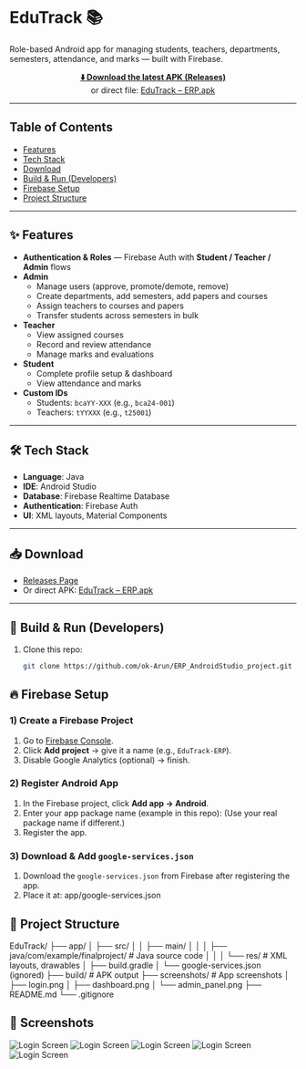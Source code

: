 # EduTrack 📚

Role-based Android app for managing students, teachers, departments, semesters, attendance, and marks — built with Firebase.

<p align="center">
  <a href="https://github.com/ok-Arun/ERP_AndroidStudio_project/releases">
    <b>⬇️ Download the latest APK (Releases)</b>
  </a>
  <br/>
  or direct file:
  <a href="https://raw.githubusercontent.com/ok-Arun/ERP_AndroidStudio_project/master/build/EduTrack-%20ERP.apk">EduTrack – ERP.apk</a>
</p>

---

## Table of Contents
- [Features](#-features)
- [Tech Stack](#-tech-stack)
- [Download](#-download)
- [Build & Run (Developers)](#-build--run-developers)
- [Firebase Setup](#-firebase-setup)
- [Project Structure](#-project-structure)


---

## ✨ Features
- **Authentication & Roles** — Firebase Auth with **Student / Teacher / Admin** flows
- **Admin**
  - Manage users (approve, promote/demote, remove)
  - Create departments, add semesters, add papers and courses
  - Assign teachers to courses and papers
  - Transfer students across semesters in bulk
- **Teacher**
  - View assigned courses
  - Record and review attendance
  - Manage marks and evaluations
- **Student**
  - Complete profile setup & dashboard
  - View attendance and marks
- **Custom IDs**
  - Students: `bcaYY-XXX` (e.g., `bca24-001`)
  - Teachers: `tYYXXX` (e.g., `t25001`)

---

## 🛠️ Tech Stack
- **Language**: Java  
- **IDE**: Android Studio  
- **Database**: Firebase Realtime Database  
- **Authentication**: Firebase Auth  
- **UI**: XML layouts, Material Components  

---

## 📥 Download
- [Releases Page](https://github.com/ok-Arun/ERP_AndroidStudio_project/releases)  
- Or direct APK: [EduTrack – ERP.apk](https://raw.githubusercontent.com/ok-Arun/ERP_AndroidStudio_project/master/releases/EduTrack-%20ERP.apk)  

---

## 🚀 Build & Run (Developers)
1. Clone this repo:  
   ```bash
   git clone https://github.com/ok-Arun/ERP_AndroidStudio_project.git

## 🔥 Firebase Setup
### 1) Create a Firebase Project
1. Go to [Firebase Console](https://console.firebase.google.com/).  
2. Click **Add project** → give it a name (e.g., `EduTrack-ERP`).  
3. Disable Google Analytics (optional) → finish.

### 2) Register Android App
1. In the Firebase project, click **Add app → Android**.  
2. Enter your app package name (example in this repo):
(Use your real package name if different.)
3. Register the app.

### 3) Download & Add `google-services.json`
1. Download the `google-services.json` from Firebase after registering the app.  
2. Place it at: app/google-services.json

## 📂 Project Structure
EduTrack/
├── app/
│   ├── src/
│   │   ├── main/
│   │   │   ├── java/com/example/finalproject/   # Java source code
│   │   │   └── res/                            # XML layouts, drawables
│   ├── build.gradle
│   └── google-services.json (ignored)
├── build/                                      # APK output
├── screenshots/                                # App screenshots
│   ├── login.png
│   ├── dashboard.png
│   └── admin_panel.png
├── README.md
└── .gitignore


 ## 📸 Screenshots  

![Login Screen](screenshots/login.png)
![Login Screen](screenshots/admin_dashboard.png)
![Login Screen](screenshots/users.png)
![Login Screen](screenshots/course_papers.png)
![Login Screen](screenshots/view_attendance.png)

